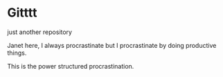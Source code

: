 # Gitttt
just another repository

Janet here, I always procrastinate but I procrastinate by doing productive things. 

This is the power structured procrastination.
